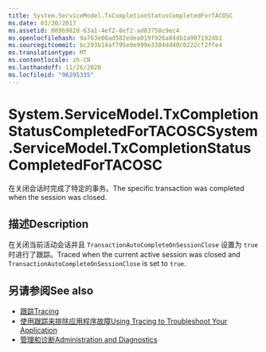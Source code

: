 ```yaml
---
title: System.ServiceModel.TxCompletionStatusCompletedForTACOSC
ms.date: 03/30/2017
ms.assetid: 089b982d-63a1-4ef2-8ef2-ad83758c9ec4
ms.openlocfilehash: 9a763e08ad582edea019f926a84db1a907192db1
ms.sourcegitcommit: bc293b14af795e0e999e3304dd40c0222cf2ffe4
ms.translationtype: MT
ms.contentlocale: zh-CN
ms.lasthandoff: 11/26/2020
ms.locfileid: "96295335"
---
```

# <a name="systemservicemodeltxcompletionstatuscompletedfortacosc"></a><span data-ttu-id="615ee-102">System.ServiceModel.TxCompletionStatusCompletedForTACOSC</span><span class="sxs-lookup"><span data-stu-id="615ee-102">System.ServiceModel.TxCompletionStatusCompletedForTACOSC</span></span>

<span data-ttu-id="615ee-103">在关闭会话时完成了特定的事务。</span><span class="sxs-lookup"><span data-stu-id="615ee-103">The specific transaction was completed when the session was closed.</span></span>  
  
## <a name="description"></a><span data-ttu-id="615ee-104">描述</span><span class="sxs-lookup"><span data-stu-id="615ee-104">Description</span></span>  

 <span data-ttu-id="615ee-105">在关闭当前活动会话并且 `TransactionAutoCompleteOnSessionClose` 设置为 `true` 时进行了跟踪。</span><span class="sxs-lookup"><span data-stu-id="615ee-105">Traced when the current active session was closed and `TransactionAutoCompleteOnSessionClose` is set to `true`.</span></span>  
  
## <a name="see-also"></a><span data-ttu-id="615ee-106">另请参阅</span><span class="sxs-lookup"><span data-stu-id="615ee-106">See also</span></span>

- [<span data-ttu-id="615ee-107">跟踪</span><span class="sxs-lookup"><span data-stu-id="615ee-107">Tracing</span></span>](index.md)
- [<span data-ttu-id="615ee-108">使用跟踪来排除应用程序故障</span><span class="sxs-lookup"><span data-stu-id="615ee-108">Using Tracing to Troubleshoot Your Application</span></span>](using-tracing-to-troubleshoot-your-application.md)
- [<span data-ttu-id="615ee-109">管理和诊断</span><span class="sxs-lookup"><span data-stu-id="615ee-109">Administration and Diagnostics</span></span>](../index.md)
